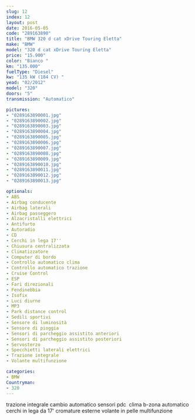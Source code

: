 ```yaml
---
slug: 12
index: 12
layout: post
date: 2016-05-05
code: "289163890"
title: "BMW 320 d cat xDrive Touring Eletta"
make: "BMW"
model: "320 d cat xDrive Touring Eletta"
price: "15.900"
color: "Bianco "
km: "135.000"
fuelType: "Diesel"
kw: "135 kW (184 CV) "
yead: "02/2012"
model: "320"
doors: "5"
transmission: "Automatico"

pictures:
- "0289163890001.jpg"
- "0289163890002.jpg"
- "0289163890003.jpg"
- "0289163890004.jpg"
- "0289163890005.jpg"
- "0289163890006.jpg"
- "0289163890007.jpg"
- "0289163890008.jpg"
- "0289163890009.jpg"
- "0289163890010.jpg"
- "0289163890011.jpg"
- "0289163890012.jpg"
- "0289163890013.jpg"

optionals:
- ABS
- Airbag conducente
- Airbag laterali
- Airbag passeggero
- Alzacristalli elettrici
- Antifurto
- Autoradio
- CD
- Cerchi in lega 17''
- Chiusura centralizzata
- Climatizzatore
- Computer di bordo
- Controllo automatico clima
- Controllo automatico trazione
- Cruise Control
- ESP
- Fari direzionali
- Fendinebbia
- Isofix
- Luci diurne
- MP3
- Park distance control
- Sedili sportivi
- Sensore di luminosità
- Sensore di pioggia
- Sensori di parcheggio assistito anteriori
- Sensori di parcheggio assistito posteriori
- Servosterzo
- Specchietti laterali elettrici
- Trazione integrale
- Volante multifunzione

categories:
- BMW
Countryman:
- 320
---
```

 trazione integrale cambio automatico sensori pdc  clima b-zona automatico cerchi in lega da 17' cromature esterne volante in pelle multifunzione